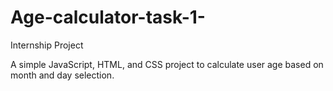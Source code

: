 # Age-calculator-task-1-


Internship Project

A simple JavaScript, HTML, and CSS project to calculate user age based on month and day selection.
